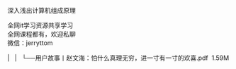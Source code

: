 深入浅出计算机组成原理

全网it学习资源共享学习<br>全网课程都有，欢迎私聊<br>微信：jerryttom<br>

| &nbsp;&nbsp;| &nbsp;&nbsp;└──用户故事丨赵文海：怕什么真理无穷，进一寸有一寸的欢喜.pdf &nbsp;1.59M